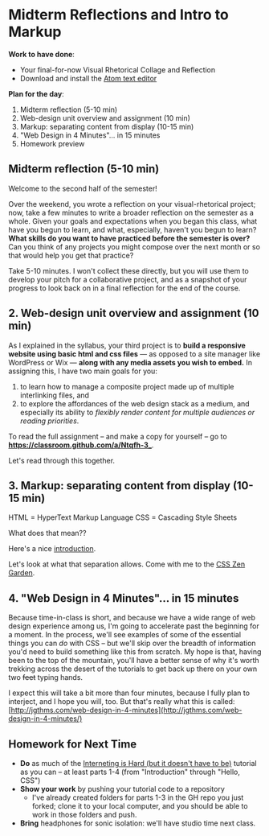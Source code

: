 # Midterm Reflections and Intro to Markup

**Work to have done**:

* Your final-for-now Visual Rhetorical Collage and Reflection
* Download and install the [Atom text editor](http://atom.io)

**Plan for the day**:

1. Midterm reflection (5-10 min)
2. Web-design unit overview and assignment (10 min)
3. Markup: separating content from display (10-15 min)
4. "Web Design in 4 Minutes"... in 15 minutes
5. Homework preview

## Midterm reflection (5-10 min)

Welcome to the second half of the semester!

<div class="alert alert-success">
Over the weekend, you wrote a reflection on your visual-rhetorical project; now, take a few minutes to write a broader reflection on the semester as a whole. Given your goals and expectations when you began this class, what have you begun to learn, and what, especially, haven't you begun to learn? <strong>What skills do you want to have practiced before the semester is over?</strong> Can you think of any projects you might compose over the next month or so that would help you get that practice?
</div>

Take 5-10 minutes. I won't collect these directly, but you will use them to develop your pitch for a collaborative project, and as a snapshot of your progress to look back on in a final reflection for the end of the course.

## 2. Web-design unit overview and assignment (10 min)

As I explained in the syllabus, your third project is to **build a responsive website using basic html and css files** — as opposed to a site manager like WordPress or Wix — **along with any media assets you wish to embed.** In assigning this, I have two main goals for you:

1. to learn how to manage a composite project made up of multiple interlinking files, and
2. to explore the affordances of the web design stack as a medium, and especially its ability to _flexibly render content for multiple audiences or reading priorities_.

<div class="alert alert-success">
To read the full assignment – and make a copy for yourself – go to <strong><a href="https://classroom.github.com/a/Ntqfh-3_">https://classroom.github.com/a/Ntqfh-3_</a></strong>.
</div>

Let's read through this together.

<!-- Go through overview, constraints, deadlines. -->

## 3. Markup: separating content from display (10-15 min)

HTML = HyperText Markup Language
CSS = Cascading Style Sheets

What does that mean??

Here's a nice [introduction](http://web.archive.org/web/20190213002132/https://internetingishard.com/html-and-css/introduction/#html-css-and-javascript).

<!-- Make the connection to their own markup on the Issue Queue: bold, italic, etc. -->

Let's look at what that separation allows. Come with me to the [CSS Zen Garden](http://www.csszengarden.com).

## 4. "Web Design in 4 Minutes"... in 15 minutes

Because time-in-class is short, and because we have a wide range of web design experience among us, I'm going to accelerate past the beginning for a moment. In the process, we'll see examples of some of the essential things you can *do* with CSS – but we'll skip over the breadth of information you'd need to build something like this from scratch. My hope is that, having been to the top of the mountain, you'll have a better sense of why it's worth trekking across the desert of the tutorials to get back up there on your own two <del>feet</del> typing hands.

I expect this will take a bit more than four minutes, because I fully plan to interject, and I hope you will, too. But that's really what this is called:
[http://jgthms.com/web-design-in-4-minutes](http://jgthms.com/web-design-in-4-minutes/)

## Homework for Next Time

* **Do** as much of the [Interneting is Hard (but it doesn't have to be)](http://web.archive.org/web/20190213013947/https://internetingishard.com/html-and-css/) tutorial as you can – at least parts 1-4 (from "Introduction" through "Hello, CSS")
* **Show your work** by pushing your tutorial code to a repository
   - I've already created folders for parts 1-3 in the GH repo you just forked; clone it to your local computer, and you should be able to work in those folders and push.
* **Bring** headphones for sonic isolation: we'll have studio time next class.
